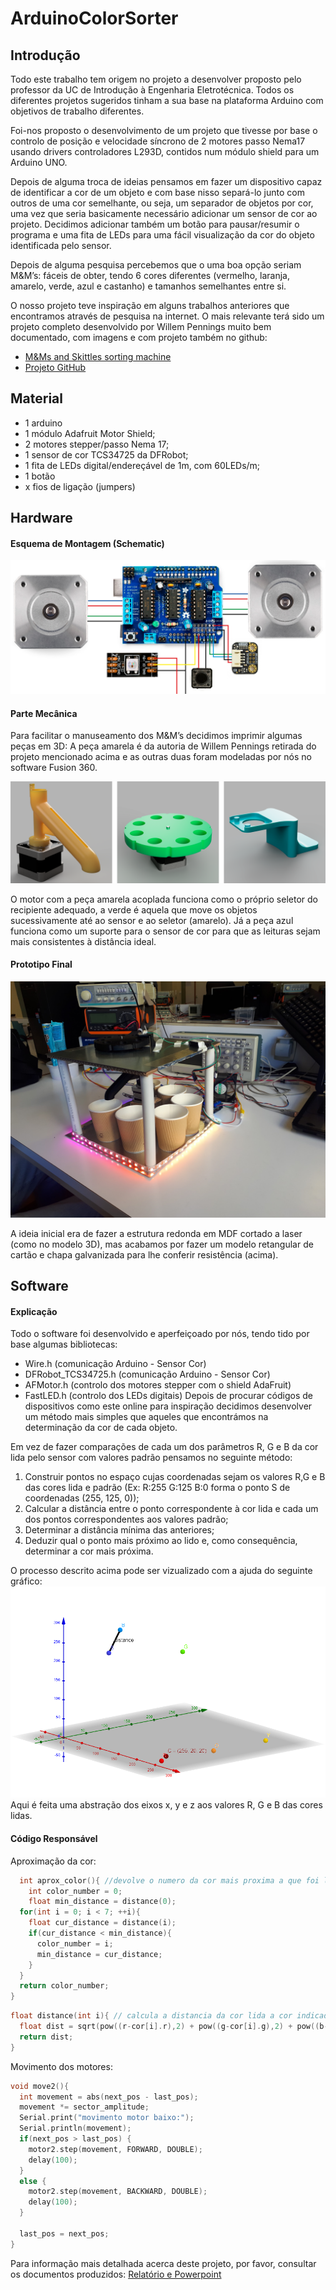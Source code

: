 # ArduinoColorSorter
## Introdução
Todo este trabalho tem origem no projeto a desenvolver proposto pelo professor da UC de Introdução à Engenharia Eletrotécnica.
Todos os diferentes projetos sugeridos tinham a sua base na plataforma Arduino com objetivos de trabalho diferentes.

Foi-nos proposto o desenvolvimento de um projeto que tivesse por base o controlo de posição e velocidade síncrono de 2 motores passo Nema17 usando drivers controladores L293D, contidos num módulo shield para um Arduino UNO.

Depois de alguma troca de ideias pensamos em fazer um dispositivo capaz de identificar a cor de um objeto e com base nisso separá-lo junto com outros de uma cor semelhante, ou seja, um separador de objetos por cor, uma vez que seria basicamente necessário adicionar um sensor de cor ao projeto. Decidimos adicionar também um botão para pausar/resumir o programa e uma fita de LEDs para uma fácil visualização da cor do objeto identificada pelo sensor.

Depois de alguma pesquisa percebemos que o uma boa opção seriam M&M’s: fáceis de obter, tendo 6 cores diferentes (vermelho, laranja, amarelo, verde, azul e castanho) e tamanhos semelhantes entre si.

O nosso projeto teve inspiração em alguns trabalhos anteriores que encontramos através de pesquisa na internet. O mais relevante terá sido um projeto completo desenvolvido por Willem Pennings muito bem documentado, com imagens e com projeto também no github:
 - [M&Ms and Skittles sorting machine](https://willempennings.nl/mms-and-skittles-sorting-machine/)
 - [Projeto GitHub](https://github.com/willem-pennings/Candy-sorting-machine)

## Material
  - 1 arduino
  - 1 módulo Adafruit Motor Shield;
  - 2 motores stepper/passo Nema 17;
  - 1 sensor de cor TCS34725 da DFRobot;
  - 1 fita de LEDs digital/endereçável de 1m, com 60LEDs/m;
  - 1 botão
  - x fios de ligação (jumpers)
  
## Hardware
  #### Esquema de Montagem (Schematic)
  ![schematic](recursos/esquema_ligacao.png)
  
  #### Parte Mecânica
  Para facilitar o manuseamento dos M&M’s decidimos imprimir algumas peças em 3D:
  A peça amarela é da autoria de Willem Pennings retirada do projeto mencionado acima e as outras duas foram modeladas por nós no software Fusion 360.
  
  ![pecas](recursos/pecas3d/pecas.png)
  
  O motor com a peça amarela acoplada funciona como o próprio seletor do recipiente adequado, a verde é aquela que move os objetos sucessivamente até ao sensor e ao seletor (amarelo). Já a peça azul funciona como um suporte para o sensor de cor para que as leituras sejam mais consistentes à distância ideal.
  
  #### Prototipo Final
  
  ![prototype](recursos/resultado.jpg)
  
  A ideia inicial era de fazer a estrutura redonda em MDF cortado a laser (como no modelo 3D), mas acabamos por fazer um modelo retangular de cartão e chapa galvanizada para lhe conferir resistência (acima).
  
## Software
#### Explicação
Todo o software foi desenvolvido e aperfeiçoado por nós, tendo tido por base algumas bibliotecas:
  - Wire.h (comunicação Arduino - Sensor Cor)
  - DFRobot_TCS34725.h (comunicação Arduino - Sensor Cor)
  - AFMotor.h (controlo dos motores stepper com o shield AdaFruit)
  - FastLED.h (controlo dos LEDs digitais)
Depois de procurar códigos de dispositivos como este online para inspiração decidimos desenvolver um método mais simples que aqueles que encontrámos na determinação da cor de cada objeto. 

Em vez de fazer comparações de cada um dos parâmetros R, G e B da cor lida pelo sensor com valores padrão pensamos no seguinte método:
  1. Construir pontos no espaço cujas coordenadas sejam os valores R,G e B das cores lida e
padrão (Ex: R:255 G:125 B:0 forma o ponto S de coordenadas (255, 125, 0));
  2. Calcular a distância entre o ponto correspondente à cor lida e cada um dos pontos
correspondentes aos valores padrão;
  3. Determinar a distância mínima das anteriores;
  4. Deduzir qual o ponto mais próximo ao lido e, como consequência, determinar a cor mais
próxima.

O processo descrito acima pode ser vizualizado com a ajuda do seguinte gráfico:
![explanation_diagram](recursos/grafico_algoritmo.png)
Aqui é feita uma abstração dos eixos x, y e z aos valores R, G e B das cores lidas.

#### Código Responsável

Aproximação da cor:
```c
  int aprox_color(){ //devolve o numero da cor mais proxima a que foi lida no sensor
	int color_number = 0;
	float min_distance = distance(0);
  for(int i = 0; i < 7; ++i){
    float cur_distance = distance(i);
    if(cur_distance < min_distance){
      color_number = i;
      min_distance = cur_distance;
    }
  }
  return color_number;
}
```
```c
float distance(int i){ // calcula a distancia da cor lida a cor indicada no argumento
  float dist = sqrt(pow((r-cor[i].r),2) + pow((g-cor[i].g),2) + pow((b-cor[i].b),2));
  return dist;
}
```

Movimento dos motores:
```c
void move2(){
  int movement = abs(next_pos - last_pos);
  movement *= sector_amplitude;
  Serial.print("movimento motor baixo:");
  Serial.println(movement);
  if(next_pos > last_pos) {
    motor2.step(movement, FORWARD, DOUBLE);
    delay(100);
  }
  else {
    motor2.step(movement, BACKWARD, DOUBLE);
    delay(100);
  }
  
  last_pos = next_pos;
}
```

Para informação mais detalhada acerca deste projeto, por favor, consultar os documentos produzidos: [Relatório e Powerpoint](documentos)
